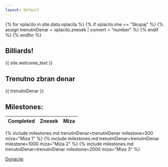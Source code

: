 ```yaml
---
layout: default
---
```


{% for vplacilo in site.data.vplacila %}
{% if vplacilo.ime == "Skupaj" %}
{% assign trenutniDenar = vplacilo.znesek | convert = "number" %}
{% endif %}
{% endfor %}

## Billiards!

{{ site.welcome_text }}

## Trenutno zbran denar
{{ trenutniDenar }}

## Milestones:

| Completed | Znesek | Miza |
| :---: | :---: | :---: |
{% include milestones.md trenutniDenar=trenutniDenar milestone=500 miza="Miza 1" %}
{% include milestones.md trenutniDenar=trenutniDenar milestone=1000 miza="Miza 2" %}
{% include milestones.md trenutniDenar=trenutniDenar milestone=2000 miza="Miza 3" %}

[Donacije](../donacije)
